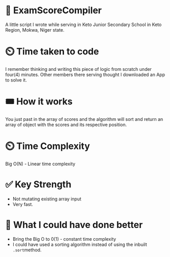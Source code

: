 # 🎨 ExamScoreCompiler
A little script I wrote while serving in Keto Junior Secondary School in Keto Region,  Mokwa, Niger state.

# ⏲️ Time taken to code 
I remember thinking and writing this piece of logic from scratch under four(4) minutes. Other members there serving thought I downloaded an App to solve it. 

# 🎟️ How it works
You just past in the array of scores and the algorithm will sort and return an array of object with the scores and its respective position.

# ⏲️ Time Complexity
Big O(N) - Linear time complexity

# ✅ Key Strength
  - Not mutating existing array input
  - Very fast.

# 🤸 What I could have done better
  - Bring the Big O to 0(1) - constant time complexity
  - I could have used a sorting algorithm instead of using the inbuilt <code>.sort</code>method.



